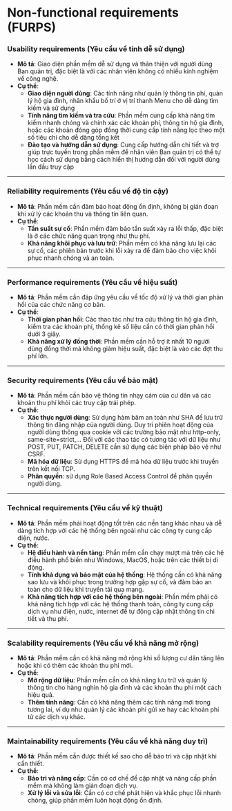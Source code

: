 # Non-functional requirements (FURPS)

### **Usability requirements (Yêu cầu về tính dễ sử dụng)**  
- **Mô tả**: Giao diện phần mềm dễ sử dụng và thân thiện với người dùng Ban quản trị, đặc biệt là với các nhân viên không có nhiều kinh nghiệm về công nghệ.
- **Cụ thể**:
    - **Giao diện người dùng**: Các tính năng như quản lý thông tin phí, quản lý hộ gia đình, nhân khẩu bố trí ở vị trí thanh Menu cho dễ dàng tìm kiếm và sử dụng
    - **Tính năng tìm kiếm và tra cứu**: Phần mềm cung cấp khả năng tìm kiếm nhanh chóng và chính xác các khoản phí, thông tin hộ gia đình, hoặc các khoản đóng góp đồng thời cung cấp tính năng lọc theo một số tiêu chí cho dễ dàng tổng kết
    - **Đào tạo và hướng dẫn sử dụng**: Cung cấp hướng dẫn chi tiết và trợ giúp trực tuyến trong phần mềm để nhân viên Ban quản trị có thể tự học cách sử dụng bằng cách hiển thị hướng dẫn đối với người dùng lần đầu truy cập

---

### **Reliability requirements (Yêu cầu về độ tin cậy)**  
- **Mô tả**: Phần mềm cần đảm bảo hoạt động ổn định, không bị gián đoạn khi xử lý các khoản thu và thông tin liên quan.
- **Cụ thể**:
    - **Tần suất sự cố**: Phần mềm đảm bảo tần suất xảy ra lỗi thấp, đặc biệt là ở các chức năng quan trọng như thu phí.
    - **Khả năng khôi phục và lưu trữ**: Phần mềm có khả năng lưu lại các sự cố, các phiên bản trước khi lỗi xảy ra để đảm bảo cho việc khôi phục nhanh chóng và an toàn. 

---

### **Performance requirements (Yêu cầu về hiệu suất)**  
- **Mô tả**: Phần mềm cần đáp ứng yêu cầu về tốc độ xử lý và thời gian phản hồi của các chức năng cơ bản.
- **Cụ thể**:
    - **Thời gian phản hồi**: Các thao tác như tra cứu thông tin hộ gia đình, kiểm tra các khoản phí, thống kê số liệu cần có thời gian phản hồi dưới 3 giây.
    - **Khả năng xử lý đồng thời**: Phần mềm cần hỗ trợ ít nhất 10 người dùng đồng thời mà không giảm hiệu suất, đặc biệt là vào các đợt thu phí lớn.

---

### **Security requirements (Yêu cầu về bảo mật)**  
- **Mô tả**: Phần mềm cần bảo vệ thông tin nhạy cảm của cư dân và các khoản thu phí khỏi các truy cập trái phép.
- **Cụ thể**:
    - **Xác thực người dùng**: Sử dụng hàm băm an toàn như SHA để lưu trữ thông tin đăng nhập của người dùng. Duy trì phiên hoạt động của người dùng thông qua cookie với các trường bảo mật như http-only, same-site=strict,... Đối với các thao tác có tương tác với dữ liệu như POST, PUT, PATCH, DELETE cần sử dụng các biện pháp bảo vệ như CSRF.
    - **Mã hóa dữ liệu**: Sử dụng HTTPS để mã hóa dữ liệu trước khi truyền trên kết nối TCP.
    - **Phân quyền**: sử dụng Role Based Access Control để phân quyền người dùng.

---

### **Technical requirements (Yêu cầu về kỹ thuật)**  
- **Mô tả**: Phần mềm phải hoạt động tốt trên các nền tảng khác nhau và dễ dàng tích hợp với các hệ thống bên ngoài như các công ty cung cấp điện, nước.
- **Cụ thể**:
    - **Hệ điều hành và nền tảng**: Phần mềm cần chạy mượt mà trên các hệ điều hành phổ biến như Windows, MacOS, hoặc trên các thiết bị di động.
    - **Tính khả dụng và bảo mật của hệ thống**: Hệ thống cần có khả năng sao lưu và khôi phục trong trường hợp gặp sự cố, và đảm bảo an toàn cho dữ liệu khi truyền tải qua mạng.
    - **Khả năng tích hợp với các hệ thống bên ngoài**: Phần mềm phải có khả năng tích hợp với các hệ thống thanh toán, công ty cung cấp dịch vụ như điện, nước, internet để tự động cập nhật thông tin chi tiết và thu phí.

---

### **Scalability requirements (Yêu cầu về khả năng mở rộng)**  
- **Mô tả**: Phần mềm cần có khả năng mở rộng khi số lượng cư dân tăng lên hoặc khi có thêm các khoản thu phí mới.
- **Cụ thể**:
    - **Mở rộng dữ liệu**: Phần mềm cần có khả năng lưu trữ và quản lý thông tin cho hàng nghìn hộ gia đình và các khoản thu phí một cách hiệu quả.
    - **Thêm tính năng**: Cần có khả năng thêm các tính năng mới trong tương lai, ví dụ như quản lý các khoản phí gửi xe hay các khoản phí từ các dịch vụ khác.

---

### **Maintainability requirements (Yêu cầu về khả năng duy trì)**  
- **Mô tả**: Phần mềm cần được thiết kế sao cho dễ bảo trì và cập nhật khi cần thiết.
- **Cụ thể**:
    - **Bảo trì và nâng cấp**: Cần có cơ chế để cập nhật và nâng cấp phần mềm mà không làm gián đoạn dịch vụ.
    - **Xử lý lỗi và sửa lỗi**: Cần có cơ chế phát hiện và khắc phục lỗi nhanh chóng, giúp phần mềm luôn hoạt động ổn định.
